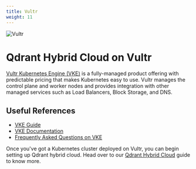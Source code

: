 ```yaml
---
title: Vultr
weight: 11
---
```


![Vultr](/documentation/cloud/cloud-providers/vultr.jpg)

# Qdrant Hybrid Cloud on Vultr

[Vultr Kubernetes Engine (VKE)](https://www.vultr.com/kubernetes/) is a fully-managed product offering with predictable pricing that makes Kubernetes easy to use. Vultr manages the control plane and worker nodes and provides integration with other managed services such as Load Balancers, Block Storage, and DNS.

## Useful References

- [VKE Guide](https://docs.vultr.com/vultr-kubernetes-engine)
- [VKE Documentation](https://docs.vultr.com/)
- [Frequently Asked Questions on VKE](https://docs.vultr.com/vultr-kubernetes-engine#frequently-asked-questions)

Once you've got a Kubernetes cluster deployed on Vultr, you can begin setting up Qdrant hybrid cloud. Head over to our [Qdrant Hybrid Cloud](/documentation/cloud/hybrid-cloud/) guide to know more.
